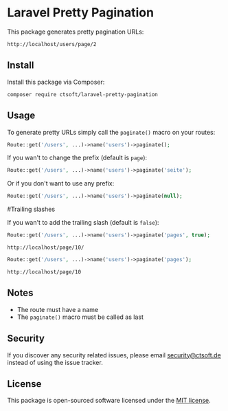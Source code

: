 # Laravel Pretty Pagination

This package generates pretty pagination URLs:

```
http://localhost/users/page/2
```

## Install

Install this package via Composer:

```
composer require ctsoft/laravel-pretty-pagination
```

## Usage

To generate pretty URLs simply call the ```paginate()``` macro on your routes:

```php
Route::get('/users', ...)->name('users')->paginate();
```

If you wan't to change the prefix (default is ```page```):

```php
Route::get('/users', ...)->name('users')->paginate('seite');
```

Or if you don't want to use any prefix:

```php
Route::get('/users', ...)->name('users')->paginate(null);

```

#Trailing slashes

If you wan't to add the trailing slash (default is ```false```):

```php
Route::get('/users', ...)->name('users')->paginate('pages', true);
```

```
http://localhost/page/10/
```

```php
Route::get('/users', ...)->name('users')->paginate('pages');
```

```
http://localhost/page/10
```

## Notes

- The route must have a name
- The ```paginate()``` macro must be called as last

## Security

If you discover any security related issues, please email [security@ctsoft.de](mailto:security@ctsoft.de) instead of using the issue tracker.

## License

This package is open-sourced software licensed under the [MIT license](https://opensource.org/licenses/MIT).
